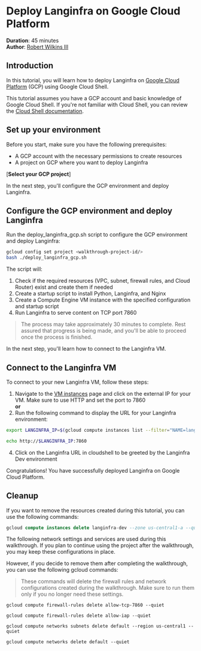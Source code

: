 # Deploy Langinfra on Google Cloud Platform

**Duration**: 45 minutes  
**Author**: [Robert Wilkins III](https://www.linkedin.com/in/robertwilkinsiii)

## Introduction

In this tutorial, you will learn how to deploy Langinfra on [Google Cloud Platform](https://cloud.google.com/) (GCP) using Google Cloud Shell.

This tutorial assumes you have a GCP account and basic knowledge of Google Cloud Shell. If you're not familiar with Cloud Shell, you can review the [Cloud Shell documentation](https://cloud.google.com/shell/docs).

## Set up your environment

Before you start, make sure you have the following prerequisites:

- A GCP account with the necessary permissions to create resources
- A project on GCP where you want to deploy Langinfra

[**Select your GCP project**]<walkthrough-project-setup
  billing="true"
  apis="compute.googleapis.com,container.googleapis.com">
</walkthrough-project-setup>


In the next step, you'll configure the GCP environment and deploy Langinfra.

## Configure the GCP environment and deploy Langinfra
Run the deploy_langinfra_gcp.sh script to configure the GCP environment and deploy Langinfra:

```sh  
gcloud config set project <walkthrough-project-id/>  
bash ./deploy_langinfra_gcp.sh
```

The script will:

1. Check if the required resources (VPC, subnet, firewall rules, and Cloud Router) exist and create them if needed
2. Create a startup script to install Python, Langinfra, and Nginx
3. Create a Compute Engine VM instance with the specified configuration and startup script
4. Run Langinfra to serve content on TCP port 7860

<walkthrough-pin-section-icon></walkthrough-pin-section-icon>
> The process may take approximately 30 minutes to complete. Rest assured that progress is being made, and you'll be able to proceed once the process is finished.

In the next step, you'll learn how to connect to the Langinfra VM.

## Connect to the Langinfra VM
To connect to your new Langinfra VM, follow these steps:

1. Navigate to the [VM instances](https://console.cloud.google.com/compute/instances) page and click on the external IP for your VM.  Make sure to use HTTP and set the port to 7860
<br>**or**
3. Run the following command to display the URL for your Langinfra environment:
```bash
export LANGINFRA_IP=$(gcloud compute instances list --filter="NAME=langinfra-dev" --format="value(EXTERNAL_IP)")

echo http://$LANGINFRA_IP:7860
```

4. Click on the Langinfra URL in cloudshell to be greeted by the Langinfra Dev environment

Congratulations! You have successfully deployed Langinfra on Google Cloud Platform.

<walkthrough-conclusion-trophy></walkthrough-conclusion-trophy>

## Cleanup
If you want to remove the resources created during this tutorial, you can use the following commands:

```sql
gcloud compute instances delete langinfra-dev --zone us-central1-a --quiet
```
The following network settings and services are used during this walkthrough. If you plan to continue using the project after the walkthrough, you may keep these configurations in place.

However, if you decide to remove them after completing the walkthrough, you can use the following gcloud commands:

<walkthrough-pin-section-icon></walkthrough-pin-section-icon>
> These commands will delete the firewall rules and network configurations created during the walkthrough. Make sure to run them only if you no longer need these settings.

```
gcloud compute firewall-rules delete allow-tcp-7860 --quiet

gcloud compute firewall-rules delete allow-iap --quiet

gcloud compute networks subnets delete default --region us-central1 --quiet

gcloud compute networks delete default --quiet
```
